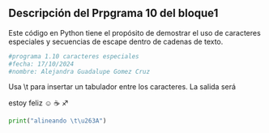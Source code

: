 ## Descripción del Prpgrama 10 del bloque1
Este código en Python tiene el propósito de demostrar el uso de caracteres especiales y secuencias 
de escape dentro de cadenas de texto.

``` Python
#programa 1.10 caracteres especiales
#fecha: 17/10/2024
#nombre: Alejandra Guadalupe Gomez Cruz
```
Usa \t para insertar un tabulador entre los caracteres. La salida será

estoy feliz ☺   ☕   ♐

``` Python
print("alineando \t\u263A")
```
